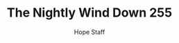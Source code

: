 ---
image: /assets/img/nwd/255_nwd_1corinthians_13_8_tlb.png
title: The Nightly Wind Down 255
categories:
  - The Nightly Wind Down
author: Hope Staff
notes: The Nightly Wind Down 255
embed: >-
  EMBED_GOES_HERE
transcript: >-
  SOME LINES OF TEXT START HERE
---